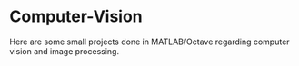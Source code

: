 # Computer-Vision

Here are some small projects done in MATLAB/Octave regarding computer vision and image processing.
